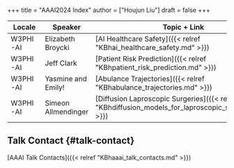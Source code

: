 +++
title = "AAAI2024 Index"
author = ["Houjun Liu"]
draft = false
+++

| Locale   | Speaker             | Topic + Link                                                                                         |
|----------|---------------------|------------------------------------------------------------------------------------------------------|
| W3PHI-AI | Elizabeth Broycki   | [AI Healthcare Safety]({{< relref "KBhai_healthcare_safety.md" >}})                                  |
| W3PHI-AI | Jeff Clark          | [Patient Risk Prediction]({{< relref "KBhpatient_risk_prediction.md" >}})                            |
| W3PHI-AI | Yasmine and Emily!  | [Abulance Trajectories]({{< relref "KBhabulance_trajectories.md" >}})                                |
| W3PHI-AI | Simeon Allmendinger | [Diffusion Laproscopic Surgeries]({{< relref "KBhdiffusion_models_for_laproscopic_surgeries.md" >}}) |


## Talk Contact {#talk-contact}

[AAAI Talk Contacts]({{< relref "KBhaaai_talk_contacts.md" >}})
